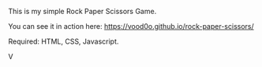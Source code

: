 This is my simple Rock Paper Scissors Game.

You can see it in action here: https://vood0o.github.io/rock-paper-scissors/

Required: HTML, CSS, Javascript.

V
